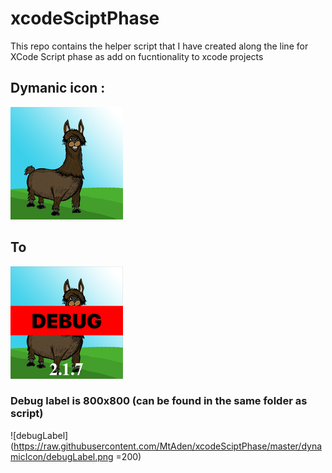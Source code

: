 # xcodeSciptPhase
This repo contains the helper script that I have created along the line for XCode Script phase as add on fucntionality to xcode projects



## Dymanic icon : 
![org icon](https://raw.githubusercontent.com/MtAden/xcodeSciptPhase/master/dynamicIcon/AI60x60%403x.png)

## To

![converted icon](https://raw.githubusercontent.com/MtAden/xcodeSciptPhase/master/dynamicIcon/Converted_AI60x60%403x.png)

### Debug label is 800x800 (can be found in the same folder as script)
![debugLabel](https://raw.githubusercontent.com/MtAden/xcodeSciptPhase/master/dynamicIcon/debugLabel.png =200)
